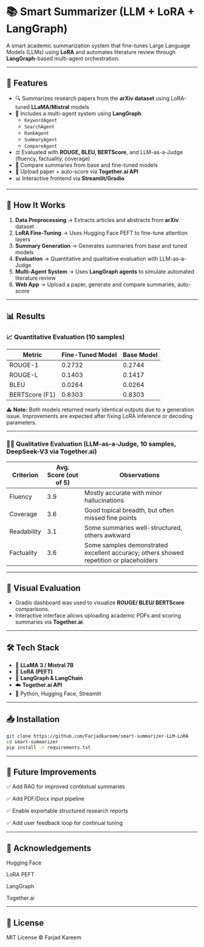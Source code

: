 # 📚 Smart Summarizer (LLM + LoRA + LangGraph)

A smart academic summarization system that fine-tunes Large Language Models (LLMs) using **LoRA** and automates literature review through **LangGraph**-based multi-agent orchestration.

---

## 🚀 Features

- 🔍 Summarizes research papers from the **arXiv dataset** using LoRA-tuned **LLaMA/Mistral** models  
- 🤖 Includes a multi-agent system using **LangGraph**:  
  - `KeywordAgent`  
  - `SearchAgent`  
  - `RankAgent`  
  - `SummaryAgent`  
  - `CompareAgent`  
- ⚖️ Evaluated with **ROUGE, BLEU, BERTScore**, and LLM-as-a-Judge (fluency, factuality, coverage)  
- 🧪 Compare summaries from base and fine-tuned models  
- 🧠 Upload paper + auto-score via **Together.ai API**  
- 📊 Interactive frontend via **Streamlit/Gradio**  

---

## 🔧 How It Works

1. **Data Preprocessing** → Extracts articles and abstracts from **arXiv** dataset  
2. **LoRA Fine-Tuning** → Uses Hugging Face PEFT to fine-tune attention layers  
3. **Summary Generation** → Generates summaries from base and tuned models  
4. **Evaluation** → Quantitative and qualitative evaluation with LLM-as-a-Judge  
5. **Multi-Agent System** → Uses **LangGraph agents** to simulate automated literature review  
6. **Web App** → Upload a paper, generate and compare summaries, auto-score  

---

## 📊 Results

### 📈 Quantitative Evaluation (10 samples)

| Metric         | Fine-Tuned Model | Base Model |
|----------------|------------------|------------|
| ROUGE-1        | 0.2732           | 0.2744     |
| ROUGE-L        | 0.1403           | 0.1417     |
| BLEU           | 0.0264           | 0.0264     |
| BERTScore (F1) | 0.8303           | 0.8303     |

⚠️ **Note:** Both models returned nearly identical outputs due to a generation issue. Improvements are expected after fixing LoRA inference or decoding parameters.

---

### 🧑‍⚖️ Qualitative Evaluation (LLM-as-a-Judge, 10 samples, DeepSeek-V3 via Together.ai)

| Criterion   | Avg. Score (out of 5) | Observations |
|-------------|------------------------|--------------|
| Fluency     | 3.9 | Mostly accurate with minor hallucinations |
| Coverage    | 3.6 | Good topical breadth, but often missed fine points |
| Readability | 3.1 | Some summaries well-structured, others awkward |
| Factuality  | 3.6 | Some samples demonstrated excellent accuracy; others showed repetition or placeholders |

---

## 🎨 Visual Evaluation

- Gradio dashboard was used to visualize **ROUGE/ BLEU/ BERTScore** comparisons.  
- Interactive interface allows uploading academic PDFs and scoring summaries via **Together.ai**.  

---

## 🛠 Tech Stack

- 🦙 **LLaMA 3 / Mistral 7B**  
- 🌿 **LoRA (PEFT)**  
- 🔗 **LangGraph & LangChain**  
- ☁️ **Together.ai API**  
- 🐍 Python, Hugging Face, Streamlit  

---

## 📥 Installation

```bash
git clone https://github.com/Farjadkareem/smart-summarizer-LLM-LoRA
cd smart-summarizer
pip install -r requirements.txt
```
---
## 📌 Future Improvements

✅ Add RAG for improved contextual summaries

✅ Add PDF/Docx input pipeline

✅ Enable exportable structured research reports

✅ Add user feedback loop for continual tuning

---
## 👏 Acknowledgements

Hugging Face

LoRA PEFT

LangGraph

Together.ai

---
## 📜 License

MIT License © Farjad Kareem
